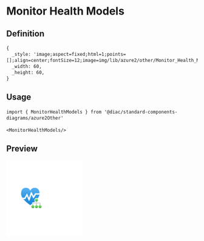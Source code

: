 # Monitor Health Models

## Definition

```
{
  _style: 'image;aspect=fixed;html=1;points=[];align=center;fontSize=12;image=img/lib/azure2/other/Monitor_Health_Models.svg;strokeColor=none;',
  _width: 60,
  _height: 60,
}
```

## Usage

```
import { MonitorHealthModels } from '@diac/standard-components-diagrams/azure2Other'

<MonitorHealthModels/>
```

## Preview

<img src="./monitor-health-models.png" width="200"/>
